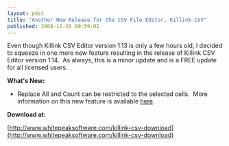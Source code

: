 ```yaml
---
layout: post
title: "Another New Release for the CSV File Editor, Killink CSV"
published: 2008-11-15 00:59:02
---
```

Even though Killink CSV Editor version 1.13 is only a few hours old, I decided to squeeze in one more new feature resulting in the release of Killink CSV Editor version 1.14.  As always, this is a minor update and is a FREE update for all licensed users. 

**What's New:**

  * Replace All and Count can be restricted to the selected cells.  More information on this new feature is available [here](http://www.whitepeaksoftware.com/forums/Topic283-12-1.aspx#bm291).

**Download at:**

[http://www.whitepeaksoftware.com/killink-csv-download](http://www.whitepeaksoftware.com/killink-csv-download)
